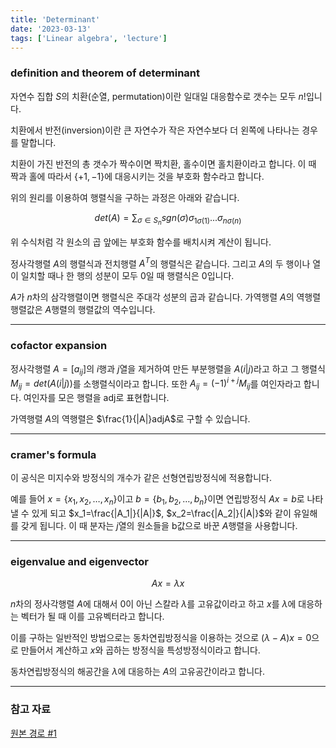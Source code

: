 ```yaml
---
title: 'Determinant'
date: '2023-03-13'
tags: ['Linear algebra', 'lecture']
---
```


### definition and theorem of determinant

자연수 집합 $S$의 치환(순열, permutation)이란 일대일 대응함수로 갯수는 모두 $n!$입니다.

치환에서 반전(inversion)이란 큰 자연수가 작은 자연수보다 더 왼쪽에 나타나는 경우를 말합니다.

치환이 가진 반전의 총 갯수가 짝수이면 짝치환, 홀수이면 홀치환이라고 합니다. 이 때 짝과 홀에 따라서 $\{+1, -1\}$에 대응시키는 것을 부호화 함수라고 합니다.

위의 원리를 이용하여 행렬식을 구하는 과정은 아래와 같습니다.

$$
det(A)=\sum_{\sigma \in S_n}sgn(\sigma)\sigma_{1\sigma(1)}...\sigma_{n\sigma(n)}
$$

위 수식처럼 각 원소의 곱 앞에는 부호화 함수를 배치시켜 계산이 됩니다.

정사각행렬 $A$의 행렬식과 전치행렬 $A^T$의 행렬식은 같습니다. 그리고 $A$의 두 행이나 열이 일치할 때나 한 행의 성분이 모두 0일 때 행렬식은 0입니다.

$A$가 $n$차의 삼각행렬이면 행렬식은 주대각 성분의 곱과 같습니다. 가역행렬 $A$의 역행렬 행렬값은 $A$행렬의 행렬값의 역수입니다.

---

### cofactor expansion

정사각행렬 $A=[a_{ij}]$의 $i$행과 $j$열을 제거하여 만든 부분행렬을 $A(i|j)$라고 하고 그 행렬식 $M_{ij}=det(A(i|j))$를 소행렬식이라고 합니다. 또한 $A_{ij}=(-1)^{i+j}M_{ij}$를 여인자라고 합니다. 여인자를 모은 행렬을 adj로 표현합니다.

가역행렬 $A$의 역행렬은 $\frac{1}{|A|}adjA$로 구할 수 있습니다.

---

### cramer's formula

이 공식은 미지수와 방정식의 개수가 같은 선형연립방정식에 적용합니다.

예를 들어 $x=\{x_1, x_2, …, x_n\}$이고 $b=\{b_1, b_2, …, b_n\}$이면 연립방정식 $Ax=b$로 나타낼 수 있게 되고 $x_1=\frac{|A_1|}{|A|}$, $x_2=\frac{|A_2|}{|A|}$와 같이 유일해를 갖게 됩니다. 이 때 분자는 $j$열의 원소들을 b값으로 바꾼 $A$행렬을 사용합니다.

---

### eigenvalue and eigenvector

$$
Ax=\lambda x
$$

$n$차의 정사각행렬 $A$에 대해서 0이 아닌 스칼라 $\lambda$를 고유값이라고 하고 $x$를 $\lambda$에 대응하는 벡터가 될 때 이를 고유벡터라고 합니다.

이를 구하는 일반적인 방법으로는 동차연립방정식을 이용하는 것으로 $(\lambda-A)x=0$으로 만들어서 계산하고 $x$와 곱하는 방정식을 특성방정식이라고 합니다.

동차연립방정식의 해공간을 $\lambda$에 대응하는 $A$의 고유공간이라고 합니다.

---

### 참고 자료

[원본 경로 #1](http://matrix.skku.ac.kr/2015-Album/BigBook-LinearAlgebra-2015.pdf)